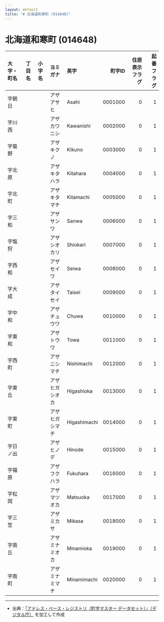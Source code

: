 ```yaml
---
layout: default
title: "# 北海道和寒町 (014648)"
---
```


# 北海道和寒町 (014648)

| 大字・町名 | 丁目名 | 小字名 | ヨミガナ | 英字 | 町字ID | 住居表示フラグ | 起番フラグ |
|:--------|:------|:------|:-----------------|:---------------------|--------:|----------:|--------:|
| 字朝日 |  |  | アザアサヒ | Asahi | 0001000 | 0 | 1 |
| 字川西 |  |  | アザカワニシ | Kawanishi | 0002000 | 0 | 1 |
| 字菊野 |  |  | アザキクノ | Kikuno | 0003000 | 0 | 1 |
| 字北原 |  |  | アザキタハラ | Kitahara | 0004000 | 0 | 1 |
| 字北町 |  |  | アザキタマチ | Kitamachi | 0005000 | 0 | 1 |
| 字三和 |  |  | アザサンワ | Sanwa | 0006000 | 0 | 1 |
| 字塩狩 |  |  | アザシオカリ | Shiokari | 0007000 | 0 | 1 |
| 字西和 |  |  | アザセイワ | Seiwa | 0008000 | 0 | 1 |
| 字大成 |  |  | アザタイセイ | Taisei | 0009000 | 0 | 1 |
| 字中和 |  |  | アザチュウワ | Chuwa | 0010000 | 0 | 1 |
| 字東和 |  |  | アザトウワ | Towa | 0011000 | 0 | 1 |
| 字西町 |  |  | アザニシマチ | Nishimachi | 0012000 | 0 | 1 |
| 字東丘 |  |  | アザヒガシオカ | Higashioka | 0013000 | 0 | 1 |
| 字東町 |  |  | アザヒガシマチ | Higashimachi | 0014000 | 0 | 1 |
| 字日ノ出 |  |  | アザヒノデ | Hinode | 0015000 | 0 | 1 |
| 字福原 |  |  | アザフクハラ | Fukuhara | 0016000 | 0 | 1 |
| 字松岡 |  |  | アザマツオカ | Matsuoka | 0017000 | 0 | 1 |
| 字三笠 |  |  | アザミカサ | Mikasa | 0018000 | 0 | 1 |
| 字南丘 |  |  | アザミナミオカ | Minamioka | 0019000 | 0 | 1 |
| 字南町 |  |  | アザミナミマチ | Minamimachi | 0020000 | 0 | 1 |

---

- 出典：[「アドレス・ベース・レジストリ（町字マスター データセット）』（デジタル庁）](https://www.digital.go.jp/policies/base_registry_address/) を加工して作成